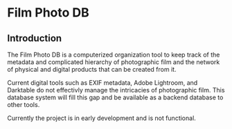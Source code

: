# Film Photo DB

## Introduction

The Film Photo DB is a computerized organization tool to keep
track of the metadata and complicated hierarchy of photographic
film and the network of physical and digital products that can
be created from it.

Current digital tools such as EXIF metadata, Adobe Lightroom, and
Darktable do not effectivly manage the intricacies of photographic
film. This database system will fill this gap and be available as
a backend database to other tools.

Currently the project is in early development and is not functional.
